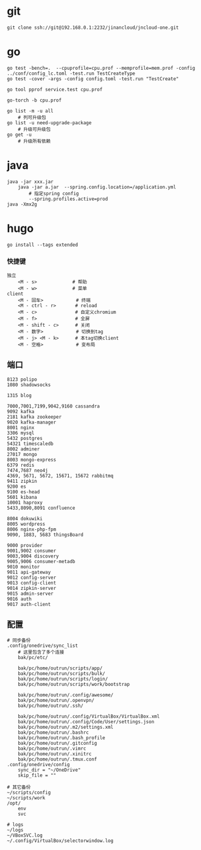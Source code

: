 # git
    git clone ssh://git@192.168.0.1:2232/jinancloud/jncloud-one.git
# go
    go test -bench=.  --cpuprofile=cpu.prof --memprofile=mem.prof -config ../conf/config_lc.toml -test.run TestCreateType
    go test -cover -args -config config.toml -test.run "TestCreate"

    go tool pprof service.test cpu.prof

    go-torch -b cpu.prof

    go list -m -u all
        # 列可升级包
    go list -u need-upgrade-package
        # 升级可升级包
    go get -u
        # 升级所有依赖
# java
    java -jar xxx.jar
        java -jar a.jar  --spring.config.location=/application.yml 
            # 指定spring config
            --spring.profiles.active=prod
    java -Xmx2g
# hugo
    go install --tags extended




### 快捷键
    独立
        <M - s>             # 帮助
        <M - w>             # 菜单
    client
        <M - 回车>            # 终端
        <M - ctrl - r>       # reload
        <M - c>              # 自定义chromium
        <M - f>              # 全屏
        <M - shift - c>      # 关闭
        <M - 数字>            # 切换到tag
        <M - j> <M - k>      # 本tag切换client
        <M - 空格>            # 变布局
## 端口
    8123 polipo
    1080 shadowsocks

    1315 blog

    7000,7001,7199,9042,9160 cassandra
    9092 kafka
    2181 kafka zookeeper
    9020 kafka-manager
    8001 nginx
    3306 mysql
    5432 postgres
    54321 timescaledb
    8002 adminer
    27017 mongo
    8003 mongo-express
    6379 redis
    7474,7687 neo4j
    4369, 5671, 5672, 15671, 15672 rabbitmq
    9411 zipkin
    9200 es
    9100 es-head
    5601 kibana
    10001 haproxy
    5433,8090,8091 confluence

    8004 dokuwiki
    8005 wordpress
    8006 nginx-php-fpm
    9090, 1883, 5683 thingsBoard

    9000 provider
    9001,9002 consumer
    9003,9004 discovery
    9005,9006 consumer-metadb
    9010 monitor
    9011 api-gateway
    9012 config-server
    9013 config-client
    9014 zipkin-server
    9015 admin-server
    9016 auth
    9017 auth-client
## 配置
    # 同步备份
    .config/onedrive/sync_list
        # 这里包含了多个连接
        bak/pc/etc/

        bak/pc/home/outrun/scripts/app/
        bak/pc/home/outrun/scripts/bulk/
        bak/pc/home/outrun/scripts/login/
        bak/pc/home/outrun/scripts/work/bootstrap

        bak/pc/home/outrun/.config/awesome/
        bak/pc/home/outrun/.openvpn/
        bak/pc/home/outrun/.ssh/

        bak/pc/home/outrun/.config/VirtualBox/VirtualBox.xml
        bak/pc/home/outrun/.config/Code/User/settings.json
        bak/pc/home/outrun/.m2/settings.xml
        bak/pc/home/outrun/.bashrc
        bak/pc/home/outrun/.bash_profile
        bak/pc/home/outrun/.gitconfig
        bak/pc/home/outrun/.vimrc
        bak/pc/home/outrun/.xinitrc
        bak/pc/home/outrun/.tmux.conf
    .config/onedrive/config
        sync_dir = "~/OneDrive"
        skip_file = ""

    # 其它备份
    ~/scripts/config
    ~/scripts/work
    /opt/
        env
        svc

    # logs
    ~/logs
    ~/VBoxSVC.log
    ~/.config/VirtualBox/selectorwindow.log


